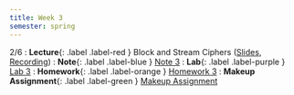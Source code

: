 ```yaml
---
title: Week 3
semester: spring
---
```


2/6
: **Lecture**{: .label .label-red } Block and Stream Ciphers ([Slides](https://docs.google.com/presentation/d/1zfgaNsX76h9tckjHAlK6PCHpr_OV6_RxYPW92RNFHf0/edit?usp=sharing), [Recording](https://drive.google.com/file/d/1BzgS1m_znUtQgqxIGPuRyhupCNEEZGOV/view?usp=share_link))
: **Note**{: .label .label-blue } [Note 3](https://codebreakingatcal.org/assets/notes/note3.pdf)
: **Lab**{: .label .label-purple } [Lab 3](https://datahub.berkeley.edu/hub/user-redirect/git-pull?repo=https%3A%2F%2Fgithub.com%2FCodebreakingAtCal%2FCodebreakingLabs&urlpath=tree%2FCodebreakingLabs%2FLab3%2Flab03.ipynb&branch=master)
: **Homework**{: .label .label-orange } [Homework 3](https://codebreakingatcal.org/assets/homework/hw3.pdf)
: **Makeup Assignment**{: .label .label-green } [Makeup Assignment](https://codebreakingatcal.org/assets/makeup/makeup3.pdf)
